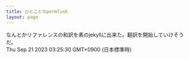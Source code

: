 ```yaml
---
title: ひとことのpermlink
layout: page
---
```

<div class="box" dt="1695234330215">
  なんとかリファレンスの和訳を素のjekyllに出来た。翻訳を開始していけそうだ。
  <div class="content is-small">Thu Sep 21 2023 03:25:30 GMT+0900 (日本標準時)</div>
</div>